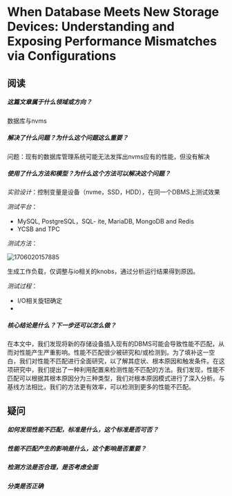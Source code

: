# When Database Meets New Storage Devices: Understanding and Exposing Performance Mismatches via Configurations

## 阅读

##### 这篇文章属于什么领域或方向？

数据库与nvms

##### 解决了什么问题？为什么这个问题这么重要？

问题：现有的数据库管理系统可能无法发挥出nvms应有的性能，但没有解决

##### 使用了什么方法和模型？为什么这个方法可以解决这个问题？

*实验设计*：控制变量是设备（nvme，SSD，HDD），在同一个DBMS上测试效果

*测试平台*：

* MySQL, PostgreSQL，SQL- ite, MariaDB, MongoDB and Redis
* YCSB and TPC

*测试方法*：

![1706020157885](image/WhenDatabaseMeetsNewStorageDevicesUnderstandingandExposing…/1706020157885.png)

生成工作负载，仅调整与io相关的knobs，通过分析运行结果得到原因。

*测试过程*：

* I/O相关旋钮确定
* 

##### 核心结论是什么？下一步还可以怎么做？

在本文中，我们发现将新的存储设备插入现有的DBMS可能会导致性能不匹配，从而对性能产生严重影响。性能不匹配很少被研究和/或检测到。为了填补这一空白，我们对性能不匹配进行全面研究，以了解其症状、根本原因和触发条件。在这项研究中，我们提出了一种利用配置来检测性能不匹配的方法。我们发现，性能不匹配可以根据其根本原因分为三种类型，我们对根本原因模式进行了深入分析。与基线方法相比，我们的方法更有效率，可以检测到更多的性能不匹配。

## 疑问

##### 如何发现性能不匹配，标准是什么，这个标准是否可否？

##### 性能不匹配产生的影响是什么，这个影响是否重要？

##### 检测方法是否合理，是否考虑全面

##### 分类是否正确
